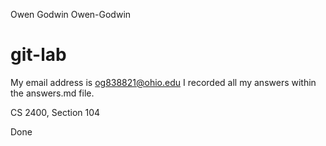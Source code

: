 Owen Godwin
Owen-Godwin
# git-lab

My email address is og838821@ohio.edu
I recorded all my answers within the answers.md file.

CS 2400, Section 104

Done
